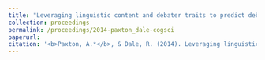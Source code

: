 ```yaml
---
title: "Leveraging linguistic content and debater traits to predict debate outcomes"
collection: proceedings
permalink: /proceedings/2014-paxton_dale-cogsci
paperurl:
citation: '<b>Paxton, A.*</b>, & Dale, R. (2014). Leveraging linguistic content and debater traits to predict debate outcomes. In P. M. Bello, M. Guarini, M. McShane, & B. Scassellati (Eds.), <i>Proceedings of the 36th Annual Meeting of the Cognitive Science Society</i>. Austin, TX: Cognitive Science Society.'
---
```

